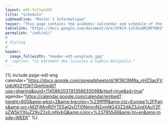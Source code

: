 ```yaml
---
layout: edt-fullwidth
title: "Schedule"
subheadline: "Master 1 Informatique"
teaser: "This page contains the academic calcendar and schedule of the  <i>Computer Science</i> program."
tablelink: "https://docs.google.com/document/d/e/2PACX-1vS1kuORJRP7DK2Y2fWEMTdEWxi3sBVDABWEXuSAiQBjo_leIZPFvSCx9p-ijO4Y5PvTl5eUykPb7CRw/pub?embedded=true"
permalink: "/edt/m1/"
#
# Styling
#
header:
  image_fullwidth: "header-edt-unsplash.jpg"
#  caption: "Le bâtiment des lucioles à Sophia-Antipolis."
---
```



{% include page-edt-eng calendar="https://docs.google.com/spreadsheets/d/1K19C9M9a_nHZSacFVUdUKIi2YObTiSmH/edit?usp=sharing&ouid=114586203781358633098&rtpof=true&sd=true" agenda="https://calendar.google.com/calendar/embed?height=600&amp;wkst=2&amp;bgcolor=%23ffffff&amp;ctz=Europe%2FParis&amp;src=M2FjMmR0YTE5ajQyOTl0NmxnN2xmNG43Z2dAZ3JvdXAuY2FsZW5kYXIuZ29vZ2xlLmNvbQ&amp;color=%23795548&amp;hl=en&amp;mode=WEEK" %}
